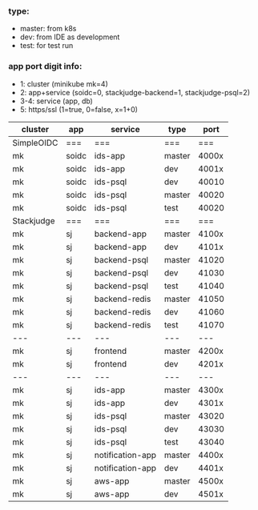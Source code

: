 ### type:
* master: from k8s
* dev: from IDE as development
* test: for test run

### app port digit info:
* 1: cluster     (minikube mk=4)
* 2: app+service (soidc=0, stackjudge-backend=1, stackjudge-psql=2)
* 3-4: service   (app, db)
* 5: https/ssl   (1=true, 0=false, x=1+0)

| cluster    | app   | service          | type   | port  |
|------------|-------|------------------|--------|-------|
| SimpleOIDC | ===   | ===              | ===    | ===   |
| mk         | soidc | ids-app          | master | 4000x |
| mk         | soidc | ids-app          | dev    | 4001x |
| mk         | soidc | ids-psql         | dev    | 40010 |
| mk         | soidc | ids-psql         | master | 40020 |
| mk         | soidc | ids-psql         | test   | 40020 |
| Stackjudge | ===   | ===              | ===    | ===   |
| mk         | sj    | backend-app      | master | 4100x |
| mk         | sj    | backend-app      | dev    | 4101x |
| mk         | sj    | backend-psql     | master | 41020 |
| mk         | sj    | backend-psql     | dev    | 41030 |
| mk         | sj    | backend-psql     | test   | 41040 |
| mk         | sj    | backend-redis    | master | 41050 |
| mk         | sj    | backend-redis    | dev    | 41060 |
| mk         | sj    | backend-redis    | test   | 41070 |
| ---        | ---   | ---              | ---    | ---   |
| mk         | sj    | frontend         | master | 4200x |
| mk         | sj    | frontend         | dev    | 4201x |
| ---        | ---   | ---              | ---    | ---   |
| mk         | sj    | ids-app          | master | 4300x |
| mk         | sj    | ids-app          | dev    | 4301x |
| mk         | sj    | ids-psql         | master | 43020 |
| mk         | sj    | ids-psql         | dev    | 43030 |
| mk         | sj    | ids-psql         | test   | 43040 |
| mk         | sj    | notification-app | master | 4400x |
| mk         | sj    | notification-app | dev    | 4401x |
| mk         | sj    | aws-app          | master | 4500x |
| mk         | sj    | aws-app          | dev    | 4501x |
